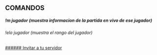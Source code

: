 ## COMANDOS

##### !m jugador (muestra informacion de la partida en vivo de ese jugador)

###### !elo jugador (muestra el rango del jugador)

[###### Invitar a tu servidor](https://discord.com/oauth2/authorize?client_id=692202081150304328&permissions=8&scope=bot)







